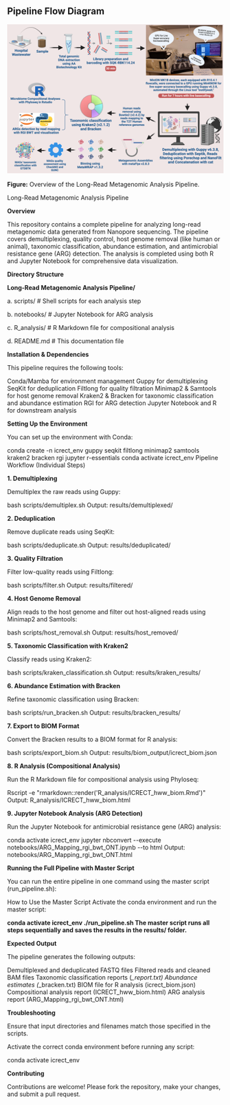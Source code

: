 ## Pipeline Flow Diagram

![Pipeline Flow](Fig1_Overall_workflow.png)

**Figure:** Overview of the Long-Read Metagenomic Analysis Pipeline.


Long-Read Metagenomic Analysis Pipeline

**Overview**

This repository contains a complete pipeline for analyzing long-read metagenomic data generated from Nanopore sequencing. The pipeline covers demultiplexing, quality control, host genome removal (like human or animal), taxonomic classification, abundance estimation, and antimicrobial resistance gene (ARG) detection. The analysis is completed using both R and Jupyter Notebook for comprehensive data visualization.


**Directory Structure**


**Long-Read Metagenomic Analysis Pipeline/**


a. scripts/                      # Shell scripts for each analysis step


b. notebooks/                    # Jupyter Notebook for ARG analysis


c. R_analysis/                    # R Markdown file for compositional analysis


d. README.md                      # This documentation file


**Installation & Dependencies**

This pipeline requires the following tools:


Conda/Mamba for environment management
Guppy for demultiplexing
SeqKit for deduplication
Filtlong for quality filtration
Minimap2 & Samtools for host genome removal
Kraken2 & Bracken for taxonomic classification and abundance estimation
RGI for ARG detection
Jupyter Notebook and R for downstream analysis



**Setting Up the Environment**

You can set up the environment with Conda:

conda create -n icrect_env guppy seqkit filtlong minimap2 samtools kraken2 bracken rgi jupyter r-essentials
conda activate icrect_env
Pipeline Workflow (Individual Steps)



**1. Demultiplexing**

Demultiplex the raw reads using Guppy:

bash scripts/demultiplex.sh
Output: results/demultiplexed/



**2. Deduplication**

Remove duplicate reads using SeqKit:

bash scripts/deduplicate.sh
Output: results/deduplicated/



**3. Quality Filtration**

Filter low-quality reads using Filtlong:

bash scripts/filter.sh
Output: results/filtered/



**4. Host Genome Removal**

Align reads to the host genome and filter out host-aligned reads using Minimap2 and Samtools:

bash scripts/host_removal.sh
Output: results/host_removed/



**5. Taxonomic Classification with Kraken2**

Classify reads using Kraken2:

bash scripts/kraken_classification.sh
Output: results/kraken_results/



**6. Abundance Estimation with Bracken**

Refine taxonomic classification using Bracken:

bash scripts/run_bracken.sh
Output: results/bracken_results/



**7. Export to BIOM Format**

Convert the Bracken results to a BIOM format for R analysis:

bash scripts/export_biom.sh
Output: results/biom_output/icrect_biom.json



**8. R Analysis (Compositional Analysis)**

Run the R Markdown file for compositional analysis using Phyloseq:

Rscript -e "rmarkdown::render('R_analysis/ICRECT_hww_biom.Rmd')"
Output: R_analysis/ICRECT_hww_biom.html



**9. Jupyter Notebook Analysis (ARG Detection)**

Run the Jupyter Notebook for antimicrobial resistance gene (ARG) analysis:

conda activate icrect_env
jupyter nbconvert --execute notebooks/ARG_Mapping_rgi_bwt_ONT.ipynb --to html
Output: notebooks/ARG_Mapping_rgi_bwt_ONT.html



**Running the Full Pipeline with Master Script**

You can run the entire pipeline in one command using the master script (run_pipeline.sh):


How to Use the Master Script
Activate the conda environment and run the master script:


**conda activate icrect_env
./run_pipeline.sh
The master script runs all steps sequentially and saves the results in the results/ folder.**


**Expected Output**

The pipeline generates the following outputs:


Demultiplexed and deduplicated FASTQ files
Filtered reads and cleaned BAM files
Taxonomic classification reports (*_report.txt)
Abundance estimates (*_bracken.txt)
BIOM file for R analysis (icrect_biom.json)
Compositional analysis report (ICRECT_hww_biom.html)
ARG analysis report (ARG_Mapping_rgi_bwt_ONT.html)


**Troubleshooting**

Ensure that input directories and filenames match those specified in the scripts.

Activate the correct conda environment before running any script:

conda activate icrect_env

**Contributing**

Contributions are welcome! Please fork the repository, make your changes, and submit a pull request.
